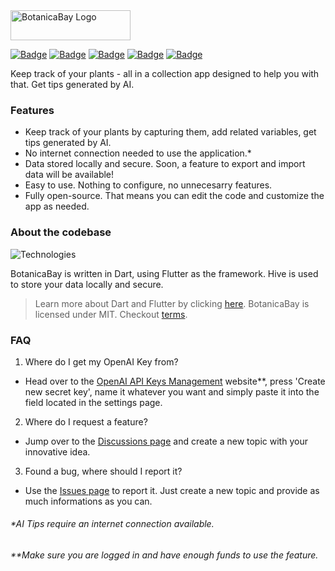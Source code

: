 <img src="https://i.imgur.com/fLZb9uX.png" alt="BotanicaBay Logo" width="192" height="48">

[![Badge](https://img.shields.io/badge/version-0.6.5-yellow?style=for-the-badge)](https://github.com/sauciucrazvan/botanicabay/releases)
[![Badge](https://img.shields.io/github/forks/sauciucrazvan/botanicabay?style=for-the-badge)](https://github.com/sauciucrazvan/botanicabay/forks)
[![Badge](https://img.shields.io/github/stars/sauciucrazvan/botanicabay?style=for-the-badge)](https://github.com/sauciucrazvan/botanicabay/stargazers)
[![Badge](https://img.shields.io/github/issues/sauciucrazvan/botanicabay?style=for-the-badge)](https://github.com/sauciucrazvan/botanicabay/issues)
[![Badge](https://img.shields.io/badge/License-MIT-yellow.svg?style=for-the-badge)](https://opensource.org/licenses/MIT)

Keep track of your plants - all in a collection app designed to help you with that. Get tips generated by AI.

### Features
- Keep track of your plants by capturing them, add related variables, get tips generated by AI.
- No internet connection needed to use the application.*
- Data stored locally and secure. Soon, a feature to export and import data will be available!
- Easy to use. Nothing to configure, no unnecesarry features.
- Fully open-source. That means you can edit the code and customize the app as needed.

### About the codebase

![Technologies](https://skillicons.dev/icons?i=dart,flutter)

BotanicaBay is written in Dart, using Flutter as the framework. Hive is used to store your data locally and secure.

> Learn more about Dart and Flutter by clicking [here](https://docs.flutter.dev/).
> BotanicaBay is licensed under MIT. Checkout [terms](https://github.com/sauciucrazvan/botanicabay?tab=MIT-1-ov-file).

### FAQ

1. Where do I get my OpenAI Key from?
- Head over to the [OpenAI API Keys Management](https://platform.openai.com/account/api-keys) website**, press 'Create new secret key', name it whatever you want and simply paste it into the field located in the settings page.

2. Where do I request a feature?
- Jump over to the [Discussions page](https://github.com/sauciucrazvan/botanicabay/discussions) and create a new topic with your innovative idea.

3. Found a bug, where should I report it?
- Use the [Issues page](https://github.com/sauciucrazvan/botanicabay/issues) to report it. Just create a new topic and provide as much informations as you can.

###### *AI Tips require an internet connection available.
###### **Make sure you are logged in and have enough funds to use the feature.
